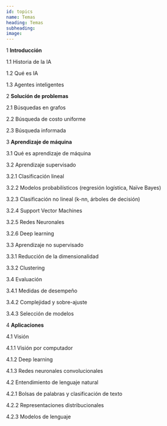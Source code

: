 ```yaml
---
id: topics
name: Temas
heading: Temas
subheading: 
image: 
---
```


1 **Introducción**

1.1 Historia de la IA

1.2 Qué es IA

1.3 Agentes inteligentes

2 **Solución de problemas**

2.1 Búsquedas en grafos

2.2 Búsqueda de costo uniforme

2.3 Búsqueda informada

3 **Aprendizaje de máquina**

3.1 Qué es aprendizaje de máquina

3.2 Aprendizaje supervisado

3.2.1 Clasificación lineal

3.2.2 Modelos probabilísticos (regresión logística, Naïve Bayes)

3.2.3 Clasificación no lineal (k-nn, árboles de decisión)

3.2.4 Support Vector Machines

3.2.5 Redes Neuronales

3.2.6 Deep learning

3.3 Aprendizaje no supervisado

3.3.1 Reducción de la dimensionalidad

3.3.2 Clustering 

3.4 Evaluación

3.4.1 Medidas de desempeño

3.4.2 Complejidad y sobre-ajuste

3.4.3 Selección de modelos

4 **Aplicaciones**

4.1 Visión

4.1.1 Visión por computador

4.1.2 Deep learning

4.1.3 Redes neuronales convolucionales

4.2 Entendimiento de lenguaje natural

4.2.1 Bolsas de palabras y clasificación de texto

4.2.2 Representaciones distribucionales

4.2.3 Modelos de lenguaje
